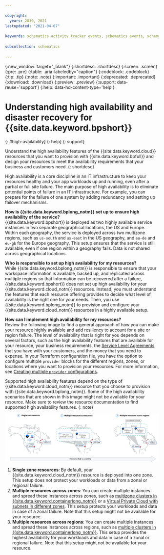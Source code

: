 ```yaml
---

copyright:
  years: 2019, 2021
lastupdated: "2021-04-07"

keywords: schematics activity tracker events, schematics events, schematics audit, schematics audit events, schematics audit logs

subcollection: schematics

---
```


{:new_window: target="_blank"}
{:shortdesc: .shortdesc}
{:screen: .screen}
{:pre: .pre}
{:table: .aria-labeledby="caption"}
{:codeblock: .codeblock}
{:tip: .tip}
{:note: .note}
{:important: .important}
{:deprecated: .deprecated}
{:download: .download}
{:preview: .preview}
{:support: data-reuse='support'}
{:help: data-hd-content-type='help'}

# Understanding high availability and disaster recovery for {{site.data.keyword.bpshort}}
{: #high-availability}
{: help}
{: support}

Understand the high availability features of the {{site.data.keyword.cloud}} resources that you want to provision with {{site.data.keyword.bpfull}} and design your resources to meet the availability requirements that your business and customers need. 
{: shortdesc}

High availability is a core discipline in an IT infrastructure to keep your resources healthy and your app workloads up and running, even after a partial or full site failure. The main purpose of high availability is to eliminate potential points of failure in an IT infrastructure. For example, you can prepare for the failure of one system by adding redundancy and setting up failover mechanisms.

**How is {{site.data.keyword.bplong_notm}} set up to ensure high availability of the service?**<br>
{{site.data.keyword.bpshort}} is deployed as two highly available service instances in two separate geographical locations, the US and Europe. Within each geography, the service is deployed across two multizone regions, such as `us-south` and `us-east` in the US geography, and `eu-de` and `eu-gb` for the Europe geography. This setup ensures that the service is still available, even if one region within a geography fails. Data is not shared across geographical locations. 

**Who is responsible to set up high availability for my resources?**<br>
While {{site.data.keyword.bplong_notm}} is responsible to ensure that your workspace information is available, backed up, and replicated across multiple regions so that information can be recovered after a failure, {{site.data.keyword.bpshort}} does not set up high availability for your {{site.data.keyword.cloud_notm}} resources. Instead, you must understand the features that each resource offering provides to decide what level of availability is the right one for your needs. Then, you use {{site.data.keyword.bplong_notm}} to provision and configure your {{site.data.keyword.cloud_notm}} resources in a highly available setup.  

**How can I implement high availability for my resources?**<br>
Review the following image to find a general approach of how you can make your resource highly available and add resiliency to account for a site or region failure. The level of availability that is right for you depends on several factors, such as the high availability features that are available for your resource, your business requirements, the [Service Level Agreements](/docs/overview?topic=overview-slas) that you have with your customers, and the money that you need to expense. In your Terraform configuration file, you have the option to configure multiple `provider` blocks for the different regions, zones, or locations where you want to provision your resources. For more information, see [Creating multiple `provider` configurations](/docs/ibm-cloud-provider-for-terraform?topic=ibm-cloud-provider-for-terraform-provider-reference#multiple-providers). 

Supported high availability features depend on the type of {{site.data.keyword.cloud_notm}} resource that you choose to provision with {{site.data.keyword.bplong_notm}}. Some of the high availability scenarios that are shown in this image might not be available for your resource. Make sure to review the resource documentation to find supported high availability features. 
{: note}

![High availability for {{site.data.keyword.cloud_notm}} resources](images/schematics-ha-roadmap.png)

1. **Single zone resources**: By default, your {{site.data.keyword.cloud_notm}} resource is deployed into one zone. This setup does not protect your workloads or data from a zonal or regional failure. 
2. **Multiple resources across zones**: You can create multiple instances and spread these instances across zones, such as [multizone clusters in {{site.data.keyword.containerlong_notm}}](/docs/containers?topic=containers-ha_clusters#multizone) or a [Virtual Private Cloud with subnets in different zones](/docs/vpc-on-classic?topic=solution-tutorials-vpc-multi-region#vpc-multi-region). This setup protects your workloads and data in case of a zonal failure. Note that this setup might not be available for your resource. 
3. **Multiple resources across regions**: You can create multiple instances and spread these instances across regions, such as [multiple clusters in {{site.data.keyword.containerlong_notm}}](/docs/containers?topic=containers-ha_clusters#multiple_clusters). This setup provides the highest availability for your workloads and data in case of a zonal or regional failure. Note that this setup might not be available for your resource. 





